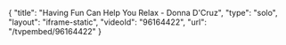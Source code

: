 {
    "title": "Having Fun Can Help You Relax - Donna D'Cruz",
    "type": "solo",
    "layout": "iframe-static",
    "videoId": "96164422",
    "url": "\/tvpembed\/96164422"
}